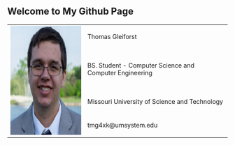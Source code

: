 ## Welcome to My Github Page

<table>
  <tr>
    <td rowspan="4" valign="center"><img src="gleiforst.jpg" alt="Thomas Gleiforst" height="250" rowspan="4" valign="center"/></td>
    <td> Thomas Gleiforst </td>
  </tr>
  <tr>
    <td> BS. Student - Computer Science and Computer Engineering </td>
  </tr>  
  <tr>
    <td> Missouri University of Science and Technology </td>
  </tr>
  <tr>
    <td> tmg4xk@umsystem.edu </td>
  </tr>
</table>
